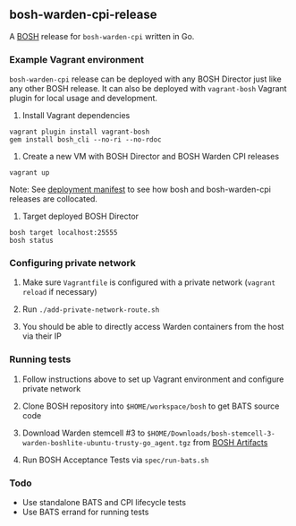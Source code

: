 ## bosh-warden-cpi-release

A [BOSH](https://github.com/cloudfoundry/bosh) release for `bosh-warden-cpi` written in Go.


### Example Vagrant environment

`bosh-warden-cpi` release can be deployed with any BOSH Director 
just like any other BOSH release. It can also be deployed with 
`vagrant-bosh` Vagrant plugin for local usage and development.

1. Install Vagrant dependencies

```
vagrant plugin install vagrant-bosh
gem install bosh_cli --no-ri --no-rdoc
```

1. Create a new VM with BOSH Director and BOSH Warden CPI releases

```
vagrant up
```

Note: See [deployment manifest](manifests/vagrant-bosh.yml) 
to see how bosh and bosh-warden-cpi releases are collocated.

1. Target deployed BOSH Director

```
bosh target localhost:25555
bosh status
```


### Configuring private network

1. Make sure `Vagrantfile` is configured with a private network 
  (`vagrant reload` if necessary)

1. Run `./add-private-network-route.sh`

1. You should be able to directly access Warden containers from the host via their IP


### Running tests

1. Follow instructions above to set up Vagrant environment and configure private network

1. Clone BOSH repository into `$HOME/workspace/bosh` to get BATS source code

1. Download Warden stemcell #3 to `$HOME/Downloads/bosh-stemcell-3-warden-boshlite-ubuntu-trusty-go_agent.tgz`
   from [BOSH Artifacts](https://s3.amazonaws.com/bosh-jenkins-artifacts/bosh-stemcell/warden/bosh-stemcell-3-warden-boshlite-ubuntu-trusty-go_agent.tgz)

1. Run BOSH Acceptance Tests via `spec/run-bats.sh`


### Todo

- Use standalone BATS and CPI lifecycle tests
- Use BATS errand for running tests
